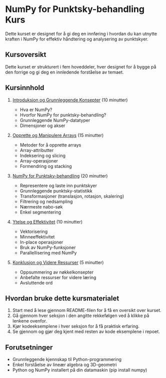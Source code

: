 # NumPy for Punktsky-behandling Kurs

Dette kurset er designet for å gi deg en innføring i hvordan du kan utnytte kraften i NumPy for effektiv håndtering og analysering av punktskyer.

## Kursoversikt

Dette kurset er strukturert i fem hoveddeler, hver designet for å bygge på den forrige og gi deg en innledende forståelse av temaet.

## Kursinnhold

1. [Introduksjon og Grunnleggende Konsepter](1.%20Introduction.md) (10 minutter)
   - Hva er NumPy?
   - Hvorfor NumPy for punktsky-behandling?
   - Grunnleggende NumPy-datatyper
   - Dimensjoner og akser

2. [Opprette og Manipulere Arrays](2.%20Grunnleggende%20prinsipper.md) (15 minutter)
   - Metoder for å opprette arrays
   - Array-attributter
   - Indeksering og slicing
   - Array-operasjoner
   - Formendring og stacking

3. [NumPy for Punktsky-behandling](3.%20Numpy%20for%20punktskyer.md) (20 minutter)
   - Representere og laste inn punktskyer
   - Grunnleggende punktsky-statistikk
   - Transformasjoner (translasjon, rotasjon, skalering)
   - Filtrering og nedsampling
   - Nærmeste nabo-søk
   - Enkel segmentering

4. [Ytelse og Effektivitet](4.%20Ytelse.md) (10 minutter)
   - Vektorisering
   - Minneeffektivitet
   - In-place operasjoner
   - Bruk av NumPy-funksjoner
   - Parallellisering med NumPy

5. [Konklusjon og Videre Ressurser](5.%20Konklusjon.md) (5 minutter)
   - Oppsummering av nøkkelkonsepter
   - Anbefalte ressurser for videre læring
   - Avsluttende ord

## Hvordan bruke dette kursmaterialet

1. Start med å lese gjennom README-filen for å få en oversikt over kurset.
2. Gå gjennom hver seksjon i den angitte rekkefølgen ved å klikke på lenkene ovenfor.
3. Kjør kodeeksemplene i hver seksjon for å få praktisk erfaring.
4. Se gjennom og gjør deg kjent med resten av kode eksemplene i repoet.

## Forutsetninger

- Grunnleggende kjennskap til Python-programmering
- Enkel forståelse av lineær algebra og 3D-geometri
- Python og NumPy installert på din datamaskin (pip install numpy)
